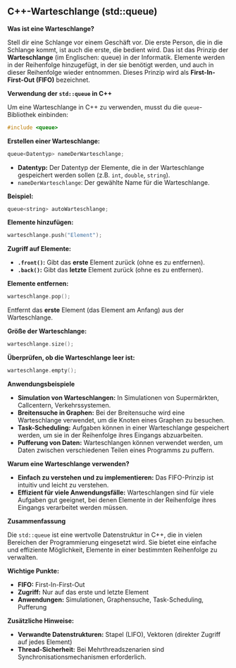 ## C++-Warteschlange (std::queue)

**Was ist eine Warteschlange?**

Stell dir eine Schlange vor einem Geschäft vor. Die erste Person, die in die Schlange kommt, ist auch die erste, die bedient wird. Das ist das Prinzip der **Warteschlange** (im Englischen: queue) in der Informatik. Elemente werden in der Reihenfolge hinzugefügt, in der sie benötigt werden, und auch in dieser Reihenfolge wieder entnommen. Dieses Prinzip wird als **First-In-First-Out (FIFO)** bezeichnet.

**Verwendung der `std::queue` in C++**

Um eine Warteschlange in C++ zu verwenden, musst du die `queue`-Bibliothek einbinden:

```c++
#include <queue>
```

**Erstellen einer Warteschlange:**

```c++
queue<Datentyp> nameDerWarteschlange;
```

* **Datentyp:** Der Datentyp der Elemente, die in der Warteschlange gespeichert werden sollen (z.B. `int`, `double`, `string`).
* `nameDerWarteschlange`: Der gewählte Name für die Warteschlange.

**Beispiel:**

```c++
queue<string> autoWarteschlange;
```

**Elemente hinzufügen:**

```c++
warteschlange.push("Element");
```

**Zugriff auf Elemente:**

* **`.front()`:** Gibt das **erste** Element zurück (ohne es zu entfernen).
* **`.back()`:** Gibt das **letzte** Element zurück (ohne es zu entfernen).

**Elemente entfernen:**

```c++
warteschlange.pop();
```
Entfernt das **erste** Element (das Element am Anfang) aus der Warteschlange.

**Größe der Warteschlange:**

```c++
warteschlange.size();
```

**Überprüfen, ob die Warteschlange leer ist:**

```c++
warteschlange.empty();
```

**Anwendungsbeispiele**

* **Simulation von Warteschlangen:** In Simulationen von Supermärkten, Callcentern, Verkehrssystemen.
* **Breitensuche in Graphen:** Bei der Breitensuche wird eine Warteschlange verwendet, um die Knoten eines Graphen zu besuchen.
* **Task-Scheduling:** Aufgaben können in einer Warteschlange gespeichert werden, um sie in der Reihenfolge ihres Eingangs abzuarbeiten.
* **Pufferung von Daten:** Warteschlangen können verwendet werden, um Daten zwischen verschiedenen Teilen eines Programms zu puffern.

**Warum eine Warteschlange verwenden?**

* **Einfach zu verstehen und zu implementieren:** Das FIFO-Prinzip ist intuitiv und leicht zu verstehen.
* **Effizient für viele Anwendungsfälle:** Warteschlangen sind für viele Aufgaben gut geeignet, bei denen Elemente in der Reihenfolge ihres Eingangs verarbeitet werden müssen.

**Zusammenfassung**

Die `std::queue` ist eine wertvolle Datenstruktur in C++, die in vielen Bereichen der Programmierung eingesetzt wird. Sie bietet eine einfache und effiziente Möglichkeit, Elemente in einer bestimmten Reihenfolge zu verwalten.

**Wichtige Punkte:**

* **FIFO:** First-In-First-Out
* **Zugriff:** Nur auf das erste und letzte Element
* **Anwendungen:** Simulationen, Graphensuche, Task-Scheduling, Pufferung

**Zusätzliche Hinweise:**

* **Verwandte Datenstrukturen:** Stapel (LIFO), Vektoren (direkter Zugriff auf jedes Element)
* **Thread-Sicherheit:** Bei Mehrthreadszenarien sind Synchronisationsmechanismen erforderlich.
